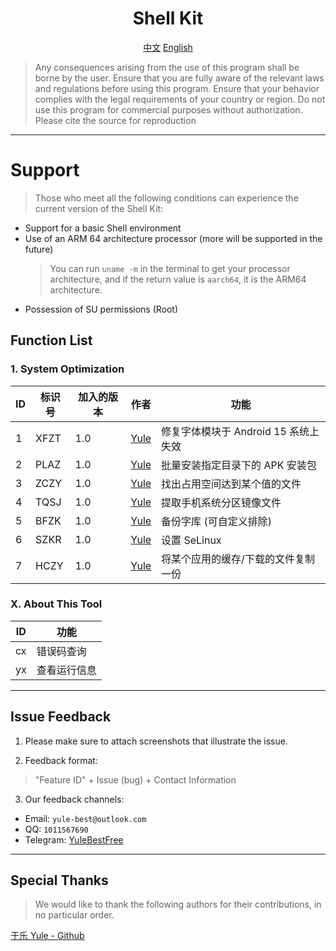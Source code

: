 <div align="center">

# Shell Kit
[中文](https://github.com/YuleBest/ShellTool/blob/main/README.md)    [English](https://github.com/YuleBest/ShellTool/blob/main/README_EN.md)

</div>

> Any consequences arising from the use of this program shall be borne by the user.
> Ensure that you are fully aware of the relevant laws and regulations before using this program.
> Ensure that your behavior complies with the legal requirements of your country or region.
> Do not use this program for commercial purposes without authorization.
> Please cite the source for reproduction

***

# Support

> Those who meet all the following conditions can experience the current version of the Shell Kit:

- Support for a basic Shell environment
- Use of an ARM 64 architecture processor (more will be supported in the future)
  > You can run `uname -m` in the terminal to get your processor architecture, and if the return value is `aarch64`, it is the ARM64 architecture.
- Possession of SU permissions (Root)

## Function List

### 1. System Optimization

| ID   | 标识号 | 加入的版本 | 作者 | 功能  |
| ---- | ------ | ---- | ---- | ----- |
| 1    | XFZT | 1.0 | [Yule](https://github.com/YuleBest) | 修复字体模块于 Android 15 系统上失效 |
| 2    | PLAZ | 1.0 | [Yule](https://github.com/YuleBest) | 批量安装指定目录下的 APK 安装包 |
| 3    | ZCZY | 1.0 | [Yule](https://github.com/YuleBest) | 找出占用空间达到某个值的文件 |
| 4    | TQSJ | 1.0 | [Yule](https://github.com/YuleBest)     | 提取手机系统分区镜像文件 |
| 5    | BFZK | 1.0 | [Yule](https://github.com/YuleBest)     | 备份字库 (可自定义排除) |
| 6    | SZKR | 1.0 | [Yule](https://github.com/YuleBest)     | 设置 SeLinux |
| 7    | HCZY | 1.0 | [Yule](https://github.com/YuleBest)     | 将某个应用的缓存/下载的文件复制一份 |

### X. About This Tool

| ID   | 功能         |
| ---- | ------------ |
| cx   | 错误码查询   |
| yx   | 查看运行信息 |

***

## Issue Feedback

1. Please make sure to attach screenshots that illustrate the issue.

2. Feedback format:

> "Feature ID" + Issue (bug) + Contact Information

3. Our feedback channels:

- Email: `yule-best@outlook.com`
- QQ: `1011567690`
- Telegram: [YuleBestFree](https://t.me/YuleBestFree)

***

## Special Thanks

> We would like to thank the following authors for their contributions, in no particular order.

[于乐 Yule - Github](https://github.com/YuleBest)

